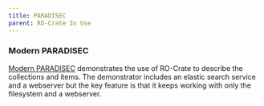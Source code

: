 ```yaml
---
title: PARADISEC
parent: RO-Crate In Use
---
```

<!--
   Copyright 2019-2024 RO-Crate contributors
   <https://github.com/ResearchObject/ro-crate/graphs/contributors>

   Licensed under the Apache License, Version 2.0 (the "License");
   you may not use this file except in compliance with the License.
   You may obtain a copy of the License at

       http://www.apache.org/licenses/LICENSE-2.0

   Unless required by applicable law or agreed to in writing, software
   distributed under the License is distributed on an "AS IS" BASIS,
   WITHOUT WARRANTIES OR CONDITIONS OF ANY KIND, either express or implied.
   See the License for the specific language governing permissions and
   limitations under the License.
-->

### Modern PARADISEC

[Modern PARADISEC](https://arkisto-platform.github.io/case-studies/paradisec/) demonstrates the use of RO-Crate to describe the collections and items. The demonstrator includes an elastic search service and a webserver but the key feature is that it keeps working with only the filesystem and a webserver.

<!--
[![paradisec logo](../assets/img/paradisec.svg)](https://paradisec.org/)

[paradisec](https://reliance.rohub.org/) (EXAMPLE-ACRONYM), is a...

paradisec uses RO-Crate for ... as ....

paradisec works with Project X, .....

![paradisec screenshot with RO-Crate(../assets/img/paradisec-screenshot.png)


## RO-Crate in paradisec

(Show practically how RO-Crate is used, link to profile of RO-Crate, etc.)

The paradisec API supports [RO-Crate export](http://paradisec.org/docs/ro-crate) as...

paradisec also plans to do...

paradisec:
```
curl -H "Accept: application/ld+json" https://paradisec.com/ro-crate/a72f314d

{
  "@context": { … },
  "@graph": [
   …
    {
      "@id": "./",
      "hasPart": […],
      "@type": "Dataset",
    }
   …
}
```


## Resources

* [paradisec Homepage](https://paradisec.org/)
* [paradisec documentation](https://paradisec.org/docs/)
* [RO-Crate profile for paradisec](https://paradisec.org/crate-profile)
* [paradisec Tutorials](https://paradisec.org/docs/tutorial)
* [paradisec presentation](http://paradisec.org/)

## Publications

Alice Land, Bob Bunny (2020):  
**paradisec and RO-Crate**.  
_paradisec Journal_ **0**(1)
<https://doi.org/10.1234/paradisec>  
[[preprint](http://paradisec.com/preprint.pdf)]

-->
